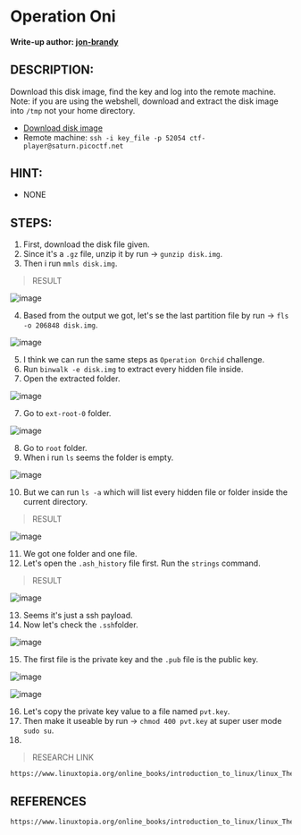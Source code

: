 # Operation Oni
#### Write-up author: [jon-brandy](https://github.com/jon-brandy)
## DESCRIPTION:
Download this disk image, find the key and log into the remote machine.
Note: if you are using the webshell, download and extract the disk image into `/tmp` not your home directory.
- [Download disk image]()
- Remote machine: `ssh -i key_file -p 52054 ctf-player@saturn.picoctf.net`
## HINT:
- NONE
## STEPS:
1. First, download the disk file given.
2. Since it's a `.gz` file, unzip it by run -> `gunzip disk.img`.
3. Then i run `mmls disk.img`.

> RESULT

![image](https://user-images.githubusercontent.com/70703371/182285628-524bd9e4-2762-4260-8799-5d5c6d250268.png)

4. Based from the output we got, let's se the last partition file by run -> `fls -o 206848 disk.img`.

![image](https://user-images.githubusercontent.com/70703371/182288253-207f5fee-827d-4d5e-919e-1cdd53bce1c3.png)

5. I think we can run the same steps as `Operation Orchid` challenge.
6. Run `binwalk -e disk.img` to extract every hidden file inside.
7. Open the extracted folder.

![image](https://user-images.githubusercontent.com/70703371/182285733-7688da31-a210-45b4-96fb-08bab302363a.png)

7. Go to `ext-root-0` folder.

![image](https://user-images.githubusercontent.com/70703371/182285814-dd966419-823b-4b14-8c20-87bb59028a59.png)

8. Go to `root` folder.
9. When i run `ls` seems the folder is empty.

![image](https://user-images.githubusercontent.com/70703371/182285922-6e40cd05-b310-4771-96d6-e17a4652a07a.png)

10. But we can run `ls -a` which will list every hidden file or folder inside the current directory.

> RESULT

![image](https://user-images.githubusercontent.com/70703371/182285994-4ccee732-7d76-40d8-914f-514c44f90e29.png)

11. We got one folder and one file.
12. Let's open the `.ash_history` file first. Run the `strings` command.

> RESULT

![image](https://user-images.githubusercontent.com/70703371/182286203-f5adbc00-51a4-4651-9a57-bd8920d6183b.png)

13. Seems it's just a ssh payload.
14. Now let's check the `.ssh`folder.

![image](https://user-images.githubusercontent.com/70703371/182286301-93c391a1-7c2e-444c-9f28-29b66f3a93a0.png)

15. The first file is the private key and the `.pub` file is the public key.

![image](https://user-images.githubusercontent.com/70703371/182286402-28e3d899-f941-4c53-a94c-e31c16d6b6fd.png)

![image](https://user-images.githubusercontent.com/70703371/182286423-d78fe840-5c5d-452f-aabe-5e77e8eca96a.png)

16. Let's copy the private key value to a file named `pvt.key`.
17. Then make it useable by run -> `chmod 400 pvt.key` at super user mode `sudo su`.
18.

> RESEARCH LINK

```
https://www.linuxtopia.org/online_books/introduction_to_linux/linux_The_chmod_command.html
```

## REFERENCES

```
https://www.linuxtopia.org/online_books/introduction_to_linux/linux_The_chmod_command.html
```


